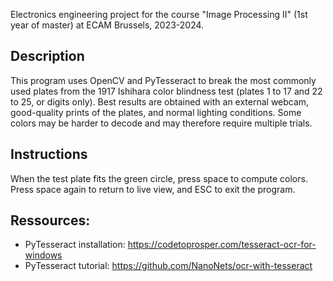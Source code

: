 Electronics engineering project for the course "Image Processing II" (1st year of master) at ECAM Brussels, 2023-2024.

## Description
This program uses OpenCV and PyTesseract to break the most commonly used plates from the 1917 Ishihara color blindness test (plates 1 to 17 and 22 to 25, or digits only). 
Best results are obtained with an external webcam, good-quality prints of the plates, and normal lighting conditions. Some colors may be harder to decode and may therefore require multiple trials.

## Instructions
When the test plate fits the green circle, press space to compute colors. Press space again to return to live view, and ESC to exit the program.

## Ressources:
- PyTesseract installation: https://codetoprosper.com/tesseract-ocr-for-windows
- PyTesseract tutorial: https://github.com/NanoNets/ocr-with-tesseract
